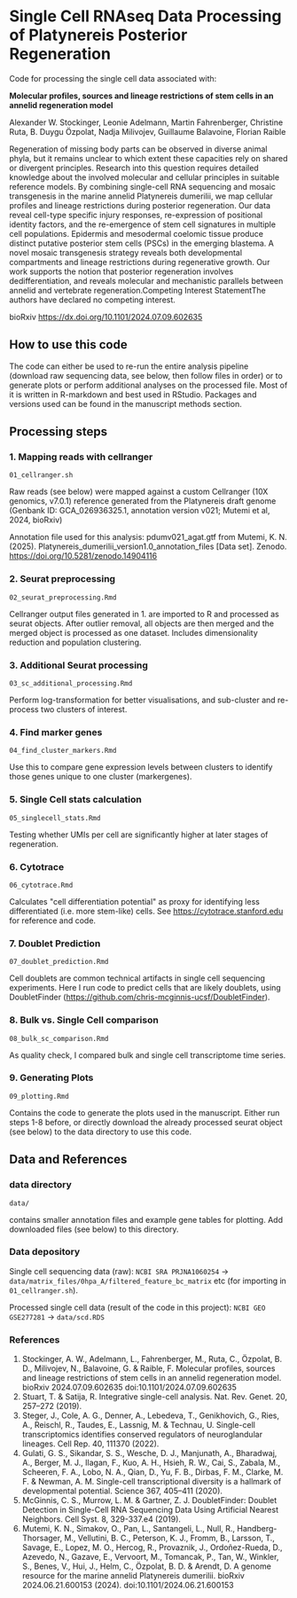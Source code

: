 # Single Cell RNAseq Data Processing of Platynereis Posterior Regeneration
Code for processing the single cell data associated with:

**Molecular profiles, sources and lineage restrictions of stem cells in an annelid regeneration model**

Alexander W. Stockinger, Leonie Adelmann, Martin Fahrenberger, Christine Ruta, B. Duygu Özpolat, Nadja Milivojev, Guillaume Balavoine, Florian Raible

Regeneration of missing body parts can be observed in diverse animal phyla, but it remains unclear to which extent these capacities rely on shared or divergent principles. Research into this question requires detailed knowledge about the involved molecular and cellular principles in suitable reference models. By combining single-cell RNA sequencing and mosaic transgenesis in the marine annelid Platynereis dumerilii, we map cellular profiles and lineage restrictions during posterior regeneration. Our data reveal cell-type specific injury responses, re-expression of positional identity factors, and the re-emergence of stem cell signatures in multiple cell populations. Epidermis and mesodermal coelomic tissue produce distinct putative posterior stem cells (PSCs) in the emerging blastema. A novel mosaic transgenesis strategy reveals both developmental compartments and lineage restrictions during regenerative growth. Our work supports the notion that posterior regeneration involves dedifferentiation, and reveals molecular and mechanistic parallels between annelid and vertebrate regeneration.Competing Interest StatementThe authors have declared no competing interest.

bioRxiv 
https://dx.doi.org/10.1101/2024.07.09.602635

## How to use this code
The code can either be used to re-run the entire analysis pipeline (download raw sequencing data, see below, then follow files in order) or to generate plots or perform additional analyses on the processed file.
Most of it is written in R-markdown and best used in RStudio.
Packages and versions used can be found in the manuscript methods section.

## Processing steps
### 1. Mapping reads with cellranger
`01_cellranger.sh`

Raw reads (see below) were mapped against a custom Cellranger (10X genomics, v7.0.1) reference generated from the Platynereis draft genome (Genbank ID: GCA_026936325.1, annotation version v021; Mutemi et al, 2024, bioRxiv)

Annotation file used for this analysis: pdumv021_agat.gtf from
Mutemi, K. N. (2025). Platynereis_dumerilii_version1.0_annotation_files [Data set]. Zenodo. https://doi.org/10.5281/zenodo.14904116

### 2. Seurat preprocessing
`02_seurat_preprocessing.Rmd`

Cellranger output files generated in 1. are imported to R and processed as seurat objects. After outlier removal, all objects are then merged and the merged object is processed as one dataset.
Includes dimensionality reduction and population clustering.

### 3. Additional Seurat processing
`03_sc_additional_processing.Rmd`

Perform log-transformation for better visualisations, and sub-cluster and re-process two clusters of interest.

### 4. Find marker genes
`04_find_cluster_markers.Rmd`

Use this to compare gene expression levels between clusters to identify those genes unique to one cluster (markergenes).

### 5. Single Cell stats calculation
`05_singlecell_stats.Rmd`

Testing whether UMIs per cell are significantly higher at later stages of regeneration.

### 6. Cytotrace
`06_cytotrace.Rmd`

Calculates "cell differentiation potential" as proxy for identifying less differentiated (i.e. more stem-like) cells. 
See https://cytotrace.stanford.edu for reference and code.

### 7. Doublet Prediction
`07_doublet_prediction.Rmd`

Cell doublets are common technical artifacts in single cell sequencing experiments. Here I run code to predict cells that are likely doublets, using DoubletFinder (https://github.com/chris-mcginnis-ucsf/DoubletFinder).

### 8. Bulk vs. Single Cell comparison
`08_bulk_sc_comparison.Rmd`

As quality check, I compared bulk and single cell transcriptome time series.

### 9. Generating Plots
`09_plotting.Rmd`

Contains the code to generate the plots used in the manuscript.
Either run steps 1-8 before, or directly download the already processed seurat object (see below) to the data directory to use this code.

## Data and References

### data directory
`data/`

contains smaller annotation files and example gene tables for plotting. 
Add downloaded files (see below) to this directory.

### Data depository
Single cell sequencing data (raw): `NCBI SRA PRJNA1060254`
-> `data/matrix_files/0hpa_A/filtered_feature_bc_matrix` etc (for importing in `01_cellranger.sh`). 

Processed single cell data (result of the code in this project): `NCBI GEO GSE277281`
->  `data/scd.RDS`

### References
1. Stockinger, A. W., Adelmann, L., Fahrenberger, M., Ruta, C., Özpolat, B. D., Milivojev, N., Balavoine, G. & Raible, F. Molecular profiles, sources and lineage restrictions of stem cells in an annelid regeneration model. bioRxiv 2024.07.09.602635 doi:10.1101/2024.07.09.602635
2. Stuart, T. & Satija, R. Integrative single-cell analysis. Nat. Rev. Genet. 20, 257–272 (2019).
3. Steger, J., Cole, A. G., Denner, A., Lebedeva, T., Genikhovich, G., Ries, A., Reischl, R., Taudes, E., Lassnig, M. & Technau, U. Single-cell transcriptomics identifies conserved regulators of neuroglandular lineages. Cell Rep. 40, 111370 (2022).
4. Gulati, G. S., Sikandar, S. S., Wesche, D. J., Manjunath, A., Bharadwaj, A., Berger, M. J., Ilagan, F., Kuo, A. H., Hsieh, R. W., Cai, S., Zabala, M., Scheeren, F. A., Lobo, N. A., Qian, D., Yu, F. B., Dirbas, F. M., Clarke, M. F. & Newman, A. M. Single-cell transcriptional diversity is a hallmark of developmental potential. Science 367, 405–411 (2020).
5. McGinnis, C. S., Murrow, L. M. & Gartner, Z. J. DoubletFinder: Doublet Detection in Single-Cell RNA Sequencing Data Using Artificial Nearest Neighbors. Cell Syst. 8, 329-337.e4 (2019).
6. Mutemi, K. N., Simakov, O., Pan, L., Santangeli, L., Null, R., Handberg-Thorsager, M., Vellutini, B. C., Peterson, K. J., Fromm, B., Larsson, T., Savage, E., Lopez, M. O., Hercog, R., Provaznik, J., Ordoñez-Rueda, D., Azevedo, N., Gazave, E., Vervoort, M., Tomancak, P., Tan, W., Winkler, S., Benes, V., Hui, J., Helm, C., Özpolat, B. D. & Arendt, D. A genome resource for the marine annelid Platynereis dumerilii. bioRxiv 2024.06.21.600153 (2024). doi:10.1101/2024.06.21.600153
  
  
  

  
